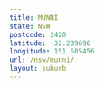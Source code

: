 ```yaml
---
title: MUNNI
state: NSW
postcode: 2420
latitude: -32.239696
longitude: 151.685456
url: /nsw/munni/
layout: suburb
---
```

